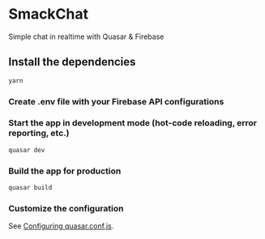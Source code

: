 # SmackChat

Simple chat in realtime with Quasar & Firebase

## Install the dependencies

```bash
yarn
```

### Create .env file with your Firebase API configurations

### Start the app in development mode (hot-code reloading, error reporting, etc.)

```bash
quasar dev
```

### Build the app for production

```bash
quasar build
```

### Customize the configuration

See [Configuring quasar.conf.js](https://quasar.dev/quasar-cli/quasar-conf-js).
